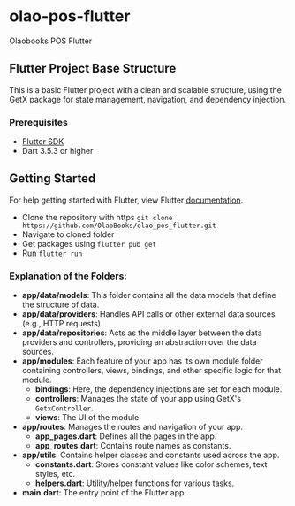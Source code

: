 # olao-pos-flutter
Olaobooks POS Flutter

## Flutter Project Base Structure
This is a basic Flutter project with a clean and scalable structure, using the GetX package for state management, navigation, and dependency injection.




### Prerequisites

- [Flutter SDK](https://flutter.dev/docs/get-started/install)
- Dart 3.5.3 or higher

## Getting Started
For help getting started with Flutter, view Flutter [documentation](https://flutter.dev/).

- Clone the repository with https `git clone https://github.com/OlaoBooks/olao_pos_flutter.git`
- Navigate to cloned folder
- Get packages using `flutter pub get`
- Run `flutter run`



### Explanation of the Folders:

- **app/data/models**: This folder contains all the data models that define the structure of data.
- **app/data/providers**: Handles API calls or other external data sources (e.g., HTTP requests).
- **app/data/repositories**: Acts as the middle layer between the data providers and controllers, providing an abstraction over the data sources.
- **app/modules**: Each feature of your app has its own module folder containing controllers, views, bindings, and other specific logic for that module.
  - **bindings**: Here, the dependency injections are set for each module.
  - **controllers**: Manages the state of your app using GetX's `GetxController`.
  - **views**: The UI of the module.
- **app/routes**: Manages the routes and navigation of your app.
  - **app_pages.dart**: Defines all the pages in the app.
  - **app_routes.dart**: Contains route names as constants.
- **app/utils**: Contains helper classes and constants used across the app.
  - **constants.dart**: Stores constant values like color schemes, text styles, etc.
  - **helpers.dart**: Utility/helper functions for various tasks.
- **main.dart**: The entry point of the Flutter app.
